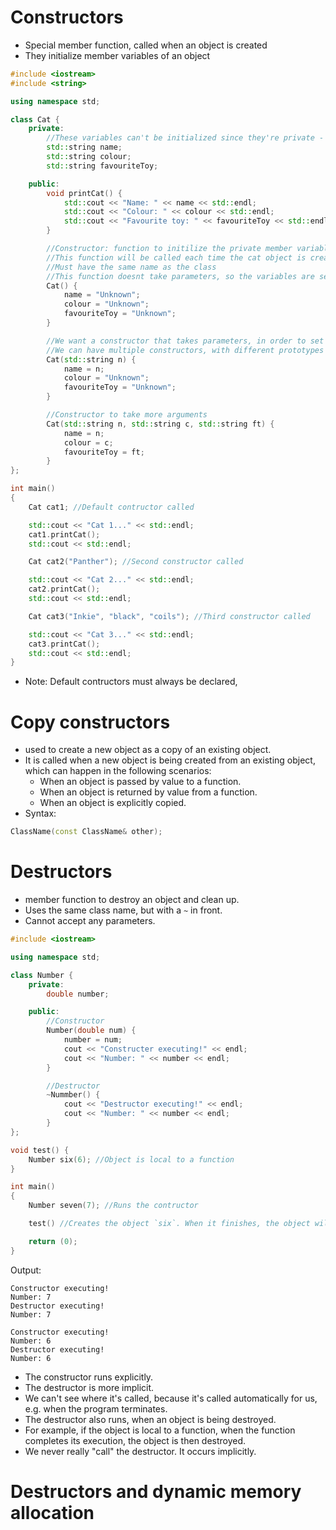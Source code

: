 # Constructors
- Special member function, called when an object is created
- They initialize member variables of an object

```c++
#include <iostream>
#include <string>

using namespace std;

class Cat {
	private:
		//These variables can't be initialized since they're private - this is where constructors come in
		std::string name;
		std::string colour;
		std::string favouriteToy;

	public:
		void printCat() {
			std::cout << "Name: " << name << std::endl;
			std::cout << "Colour: " << colour << std::endl;
			std::cout << "Favourite toy: " << favouriteToy << std::endl;
		}

		//Constructor: function to initilize the private member variables
		//This function will be called each time the cat object is created
		//Must have the same name as the class
		//This function doesnt take parameters, so the variables are set to defaults
		Cat() {
			name = "Unknown";
			colour = "Unknown";
			favouriteToy = "Unknown";
		}

		//We want a constructor that takes parameters, in order to set the variables based on input to the constructor
		//We can have multiple constructors, with different prototypes
		Cat(std::string n) {
			name = n;
			colour = "Unknown";
			favouriteToy = "Unknown";
		}

		//Constructor to take more arguments
		Cat(std::string n, std::string c, std::string ft) {
			name = n;
			colour = c;
			favouriteToy = ft;
		}
};

int	main()
{
	Cat cat1; //Default contructor called

	std::cout << "Cat 1..." << std::endl;
	cat1.printCat();
	std::cout << std::endl;

	Cat cat2("Panther"); //Second constructor called

	std::cout << "Cat 2..." << std::endl;
	cat2.printCat();
	std::cout << std::endl;

	Cat cat3("Inkie", "black", "coils"); //Third constructor called

	std::cout << "Cat 3..." << std::endl;
	cat3.printCat();
	std::cout << std::endl;
}
```
- Note: Default contructors must always be declared, 


# Copy constructors
- used to create a new object as a copy of an existing object. 
- It is called when a new object is being created from an existing object, which can happen in the following scenarios:
	- When an object is passed by value to a function.
	- When an object is returned by value from a function.
	- When an object is explicitly copied.
- Syntax:
```c++
ClassName(const ClassName& other);
```



# Destructors
- member function to destroy an object and clean up.
- Uses the same class name, but with a `~` in front.
- Cannot accept any parameters.

```c++
#include <iostream>

using namespace std;

class Number {
	private:
		double number;

	public:
		//Constructor
		Number(double num) {
			number = num;
			cout << "Constructer executing!" << endl;
			cout << "Number: " << number << endl;
		}

		//Destructor
		~Nummber() {
			cout << "Destructor executing!" << endl;
			cout << "Number: " << number << endl;
		}
};

void test() { 
	Number six(6); //Object is local to a function
}

int main()
{
	Number seven(7); //Runs the contructor

	test() //Creates the object `six`. When it finishes, the object will be destroyed

	return (0);
}
```
Output:
```
Constructor executing!
Number: 7
Destructor executing!
Number: 7

Constructor executing!
Number: 6
Destructor executing!
Number: 6
```
- The constructor runs explicitly.
- The destructor is more implicit. 
- We can't see where it's called, because it's called automatically for us, e.g. when the program terminates. 
- The destructor also runs, when an object is being destroyed. 
- For example, if the object is local to a function, when the function completes its execution, the object is then destroyed. 
- We never really "call" the destructor. It occurs implicitly. 

# Destructors and dynamic memory allocation
